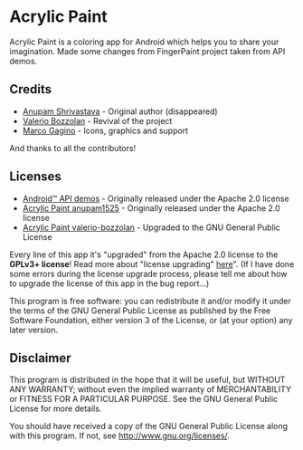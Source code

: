 Acrylic Paint
=============

Acrylic Paint is a coloring app for Android which helps you to share your imagination.
Made some changes from FingerPaint project taken from API demos.

Credits
-------
* [Anupam Shrivastava](https://github.com/anupam1525) - Original author (disappeared)
* [Valerio Bozzolan](https://github.com/valerio-bozzolan) - Revival of the project
* [Marco Gagino](https://github.com/marcogagino-22) - Icons, graphics and support

And thanks to all the contributors!

Licenses
--------

* [Android™ API demos](http://developer.android.com/samples/index.html) - Originally released under the Apache 2.0 license
* [Acrylic Paint anupam1525](https://github.com/anupam1525/AcrylicPaint) - Originally released under the Apache 2.0 license
* [Acrylic Paint valerio-bozzolan](https://github.com/valerio-bozzolan/AcrylicPaint) - Upgraded to the GNU General Public License

Every line of this app it's "upgraded" from the Apache 2.0 license to the **GPLv3+ license**! Read more about "license upgrading" [here](https://www.gnu.org/licenses/quick-guide-gplv3.html#new-compatible-licenses)". (If I have done some errors during the license upgrade process, please tell me about how to upgrade the license of this app in the bug report...)

This program is free software: you can redistribute it and/or modify
it under the terms of the GNU General Public License as published by
the Free Software Foundation, either version 3 of the License, or
(at your option) any later version.

Disclaimer
----------

This program is distributed in the hope that it will be useful,
but WITHOUT ANY WARRANTY; without even the implied warranty of
MERCHANTABILITY or FITNESS FOR A PARTICULAR PURPOSE.  See the
GNU General Public License for more details.

You should have received a copy of the GNU General Public License
along with this program.  If not, see <http://www.gnu.org/licenses/>.
